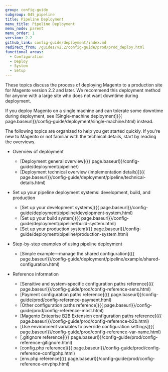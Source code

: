 ```yaml
---
group: config-guide
subgroup: 045_pipeline
title: Pipeline Deployment
menu_title: Pipeline Deployment
menu_node: parent
menu_order: 1
version: 2.2
github_link: config-guide/deployment/index.md
redirect_from: /guides/v2.2/config-guide/prod/prod_deploy.html
functional_areas:
  - Configuration
  - Deploy
  - System
  - Setup
---
```


These topics discuss the process of deploying Magento to a production site for Magento version 2.2 and later. We recommend this deployment method for anyone with a large site who does not want downtime during deployment.

If you deploy Magento on a single machine and can tolerate some downtime during deployment, see [Single-machine deployment]({{ page.baseurl}}/config-guide/deployment/single-machine.html) instead.

The following topics are organized to help you get started quickly. If you're new to Magento or not familiar with the technical details, start by reading the overviews.

*	Overview of deployment

	*	[Deployment general overview]({{ page.baseurl}}/config-guide/deployment/pipeline/)
	*	[Deployment technical overview (implementation details)]({{ page.baseurl}}/config-guide/deployment/pipeline/technical-details.html)

*	Set up your pipeline deployment systems: development, build, and production

	*	[Set up your development systems]({{ page.baseurl}}/config-guide/deployment/pipeline/development-system.html)
	*	[Set up your build system]({{ page.baseurl}}/config-guide/deployment/pipeline/build-system.html)
	*	[Set up your production system]({{ page.baseurl}}/config-guide/deployment/pipeline/production-system.html)

*	Step-by-step examples of using pipeline deployment

	*	[Simple example&mdash;manage the shared configuration]({{ page.baseurl}}/config-guide/deployment/pipeline/example/shared-configuration.html)

*	Reference information

	*	[Sensitive and system-specific configuration paths reference]({{ page.baseurl}}/config-guide/prod/config-reference-sens.html)
	*	[Payment configuration paths reference]({{ page.baseurl}}/config-guide/prod/config-reference-payment.html)
	*	[Other configuration paths reference]({{ page.baseurl}}/config-guide/prod/config-reference-most.html)
	*	[Magento Enteprise B2B Extension configuration paths reference]({{ page.baseurl}}/config-guide/prod/config-reference-b2b.html)
	*	[Use environment variables to override configuration settings]({{ page.baseurl}}/config-guide/prod/config-reference-var-name.html)
	*	[.gitignore reference]({{ page.baseurl}}/config-guide/prod/config-reference-gitignore.html)
	*	[config.php reference]({{ page.baseurl}}/config-guide/prod/config-reference-configphp.html)
	*	[env.php reference]({{ page.baseurl}}/config-guide/prod/config-reference-envphp.html)
